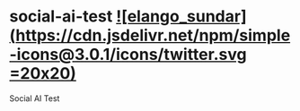 # social-ai-test [![elango_sundar](<https://cdn.jsdelivr.net/npm/simple-icons@3.0.1/icons/twitter.svg> =20x20)](<elango_sundar>)

Social AI Test

